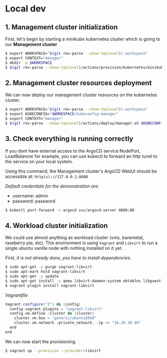 # Local dev


## 1. Management cluster initialization

First, let's begin by starting a minikube kubernetes cluster which is going to our **Management cluster**

```bash
$ export WORKSPACE="$(git rev-parse --show-toplevel)/.workspace"
$ export CONTEXT="manager"
$ mkdir -p $WORKSPACE
$ $(git rev-parse --show-toplevel)/actions/provision/kubernetes/minikube/cluster-init.sh $CONTEXT $WORKSPACE/kubeconfig-manager
```

## 2. Management cluster resources deployment

We can now deploy our management cluster resources on the kubernetes cluster.

```bash
$ export WORKSPACE="$(git rev-parse --show-toplevel)/.workspace"
$ export KUBECONFIG="$WORKSPACE/kubeconfig-manager"
$ export CONTEXT="manager"
$ $(git rev-parse --show-toplevel)/actions/deploy/manager.sh $KUBECONFIG $CONTEXT
```

## 3. Check everything is running correctly

If you dont have external access to the ArgoCD service NodePort, LoadBalancer for example, you can use kubectl to forward an http tunel
to the service on your local system.

Using this command, the Management cluster's ArgoCD WebUI should be accessible at: `http(s)://127.0.0.1:8080`

*Default credentials for the demonstration are:*

- username: admin
- password: password

```bash
$ kubectl port-forward -n argocd svc/argocd-server 8080:80
```

## 4. Workload cluster initialization

We could use almost anything as workload cluster (vms, baremetal, raseberry pie, etc). This environment is using `Vagrant` and `Libvirt` to run a single ubuntu vanilla node with nothing installed on it yet.

*First, it is not already done, you have to install dependencies.*

```bash
$ sudo apt-get -y purge vagrant-libvirt
$ sudo apt-mark hold vagrant-libvirt
$ sudo apt-get -y update
$ sudo apt-get install -y qemu libvirt-daemon-system ebtables libguestfs-tools vagrant ruby-fog-libvirt
$ vagrant plugin install vagrant-libvirt
```

*Vagrantfile*

```groovy
Vagrant.configure("2") do |config|
  config.vagrant.plugins = "vagrant-libvirt"
  config.vm.define :cluster do |cluster|
    cluster.vm.box = "generic/ubuntu2010"
    cluster.vm.network :private_network, :ip => "10.20.30.40"
  end
end
```

We can now start the provisioning.

```bash
$ vagrant up --provision --provider=libvirt
```